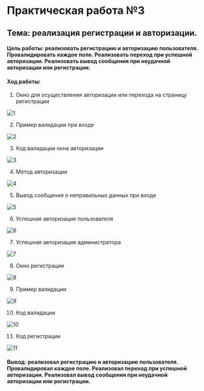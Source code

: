 # Практическая работа №3
## Тема: реализация регистрации и авторизации. 

#### Цель работы: реализовать регистрацию и авторизацию пользователя. Провалидировать каждое поле. Реализовать переход при успешной авторизации. Реализовать вывод сообщения при неудачной авторизации или регистрации.

#### Ход работы: 

1.	Окно для осуществления авторизации или перехода на страницу регистрации

![1](https://github.com/Ikriler/Flutter/blob/pr3/photochki/1.png "")

2.	Пример валидации при входе

![2](https://github.com/Ikriler/Flutter/blob/pr3/photochki/2.png "")

3.	Код валидации окна авторизации

![3](https://github.com/Ikriler/Flutter/blob/pr3/photochki/3.png "")

4.	Метод авторизации

![4](https://github.com/Ikriler/Flutter/blob/pr3/photochki/4.png "")

5.	Вывод сообщения о неправильных данных при входе

![5](https://github.com/Ikriler/Flutter/blob/pr3/photochki/5.png "")

6.	Успешная авторизация пользователя

![6](https://github.com/Ikriler/Flutter/blob/pr3/photochki/6.png "")

7.	Успешная авторизация администратора

![7](https://github.com/Ikriler/Flutter/blob/pr3/photochki/7.png "")

8.	Окно регистрации

![8](https://github.com/Ikriler/Flutter/blob/pr3/photochki/8.png "")

9.	Пример валидации

![9](https://github.com/Ikriler/Flutter/blob/pr3/photochki/9.png "")

10.	 Код валидации

![10](https://github.com/Ikriler/Flutter/blob/pr3/photochki/10.png "")

11.	 Код регистрации

![11](https://github.com/Ikriler/Flutter/blob/pr3/photochki/11.png "")

#### Вывод: реализовал регистрацию и авторизацию пользователя. Провалидировал каждое поле. Реализовал переход при успешной авторизации. Реализовал вывод сообщения при неудачной авторизации или регистрации.